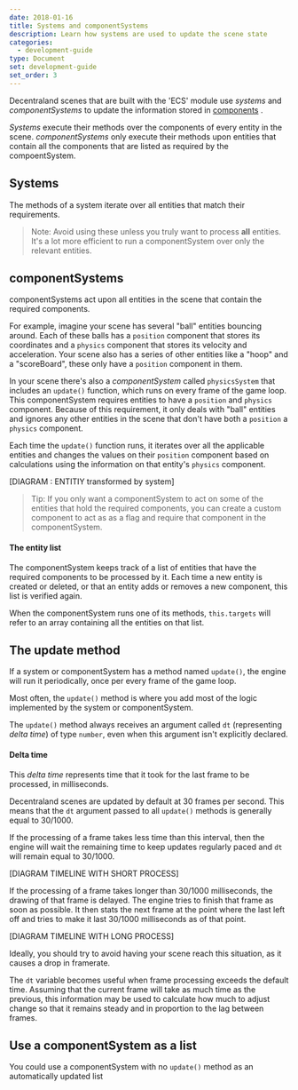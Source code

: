 ```yaml
---
date: 2018-01-16
title: Systems and componentSystems
description: Learn how systems are used to update the scene state
categories:
  - development-guide
type: Document
set: development-guide
set_order: 3
---
```


Decentraland scenes that are built with the 'ECS' module use _systems_ and _componentSystems_ to update the information stored in [components](https://en.wikipedia.org/wiki/Entity%E2%80%93component%E2%80%93system) .

_Systems_ execute their methods over the components of every entity in the scene. _componentSystems_ only execute their methods upon entities that contain all the components that are listed as required by the compoentSystem.

## Systems

The methods of a system iterate over all entities that match their requirements.

> Note: Avoid using these unless you truly want to process **all** entities. It's a lot more efficient to run a componentSystem over only the relevant entities.

## componentSystems

componentSystems act upon all entities in the scene that contain the required components.

For example, imagine your scene has several "ball" entities bouncing around. Each of these balls has a `position` component that stores its coordinates and a `physics` component that stores its velocity and acceleration. Your scene also has a series of other entities like a "hoop" and a "scoreBoard", these only have a `position` component in them.

In your scene there's also a _componentSystem_ called `physicsSystem` that includes an `update()` function, which runs on every frame of the game loop. This componentSystem requires entities to have a `position` and `physics` component. Because of this requirement, it only deals with "ball" entities and ignores any other entities in the scene that don't have both a `position` a `physics` component.

Each time the `update()` function runs, it iterates over all the applicable entities and changes the values on their `position` component based on calculations using the information on that entity's `physics` component.

[DIAGRAM : ENTITIY transformed by system]

> Tip: If you only want a componentSystem to act on some of the entities that hold the required components, you can create a custom component to act as as a flag and require that component in the componentSystem.

#### The entity list

The componentSystem keeps track of a list of entities that have the required components to be processed by it. Each time a new entity is created or deleted, or that an entity adds or removes a new component, this list is verified again.

When the componentSystem runs one of its methods, `this.targets` will refer to an array containing all the entities on that list.

## The update method

If a system or componentSystem has a method named `update()`, the engine will run it periodically, once per every frame of the game loop.

Most often, the `update()` method is where you add most of the logic implemented by the system or componentSystem.

The `update()` method always receives an argument called `dt` (representing _delta time_) of type `number`, even when this argument isn't explicitly declared.

#### Delta time

This _delta time_ represents time that it took for the last frame to be processed, in milliseconds.

Decentraland scenes are updated by default at 30 frames per second. This means that the `dt` argument passed to all `update()` methods is generally equal to 30/1000.

If the processing of a frame takes less time than this interval, then the engine will wait the remaining time to keep updates regularly paced and `dt` will remain equal to 30/1000.

[DIAGRAM TIMELINE WITH SHORT PROCESS]

If the processing of a frame takes longer than 30/1000 milliseconds, the drawing of that frame is delayed. The engine tries to finish that frame as soon as possible. It then stats the next frame at the point where the last left off and tries to make it last 30/1000 milliseconds as of that point.

[DIAGRAM TIMELINE WITH LONG PROCESS]

Ideally, you should try to avoid having your scene reach this situation, as it causes a drop in framerate.

The `dt` variable becomes useful when frame processing exceeds the default time. Assuming that the current frame will take as much time as the previous, this information may be used to calculate how much to adjust change so that it remains steady and in proportion to the lag between frames.

## Use a componentSystem as a list

You could use a componentSystem with no `update()` method as an automatically updated list
